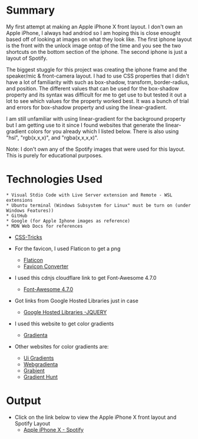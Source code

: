 # Summary
My first attempt at making an Apple iPhone X front layout. I don't own an Apple iPhone, I always had andriod so I am hoping this is close enought based off of looking at images on what they look like. The first iphone layout is the front with the unlock image ontop of the time and you see the two shortcuts on the bottom section of the iphone. The second iphone is just a layout of Spotify.

The biggest stuggle for this project was creating the iphone frame and the speaker/mic & front-camera layout. I had to use CSS properties that I didn't have a lot of familiarity with such as box-shadow, transform, border-radius, and position. The different values that can be used for the box-shadow property and its syntax was difficult for me to get use to but tested it out a lot to see which values for the property worked best. It was a bunch of trial and errors for box-shadow property and using the linear-gradient.

I am still unfamiliar with using linear-gradient for the background property but I am getting use to it since I found websites that generate the linear-gradient colors for you already which I listed below. There is also using "hsl", "rgb(x,x,x)", and "rgba(x,x,x,x)".

Note: I don't own any of the Spotify images that were used for this layout. This is purely for educational purposes.

# Technologies Used
    * Visual Stdio Code with Live Server extension and Remote - WSL extensions
    * Ubuntu terminal (Windows Subsystem for Linux" must be turn on (under Windows Features))
    * GitHub
    * Google (for Apple Iphone images as reference)
    * MDN Web Docs for references
* [CSS-Tricks](https://css-tricks.com/)

* For the favicon, I used Flaticon to get a png
    * [Flaticon](https://www.flaticon.com/)
    * [Favicon Converter](https://favicon.io/favicon-converter/)


* I used this cdnjs cloudflare link to get Font-Awesome 4.7.0
    * [Font-Awesome 4.7.0](https://cdnjs.com/libraries/font-awesome/4.7.0)

* Got links from Google Hosted Libraries just in case
    * [Google Hosted Libraries -JQUERY](https://developers.google.com/speed/libraries#jquery)

* I used this website to get color gradients
    * [Gradienta](https://gradienta.io/)

* Other websites for color gradients are:
    * [Ui Gradients](https://uigradients.com/)
    * [Webgradienta](https://webgradients.com/)
    * [Grabient](https://www.grabient.com/)
    * [Gradient Hunt](https://gradienthunt.com/)


# Output

* Click on the link below to view the Apple iPhone X front layout and Spotify Layout
    * [Apple iPhone X - Spotify](https://jennym0715.github.io/fishpilot.studio/)
